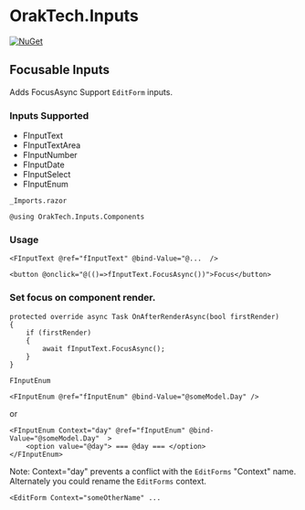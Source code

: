 # OrakTech.Inputs

[![NuGet](https://img.shields.io/badge/NuGet-version%3A%201.0.0.8-blue)](https://www.nuget.org/packages/OrakTech.Inputs/)

## Focusable Inputs
Adds FocusAsync Support `EditForm` inputs.

### Inputs Supported

 - FInputText 
 - FInputTextArea 
 - FInputNumber<TValue> 
 - FInputDate<TValue> 
 - FInputSelect<TValue> 
 - FInputEnum<TValue>

`_Imports.razor`
```
@using OrakTech.Inputs.Components
```

### Usage
```
<FInputText @ref="fInputText" @bind-Value="@...  />

<button @onclick="@(()=>fInputText.FocusAsync())">Focus</button>
```

### Set focus on component render.

```
protected override async Task OnAfterRenderAsync(bool firstRender)
{
    if (firstRender)
    {
        await fInputText.FocusAsync();
    }
}
```


`FInputEnum`
```
<FInputEnum @ref="fInputEnum" @bind-Value="@someModel.Day" />
```

or

```
<FInputEnum Context="day" @ref="fInputEnum" @bind-Value="@someModel.Day"  >
    <option value="@day"> === @day === </option>
</FInputEnum>
```

Note: Context="day" prevents a conflict with the `EditForms` "Context" name. Alternately you could rename the `EditForms` context.

```
<EditForm Context="someOtherName" ...
``` 